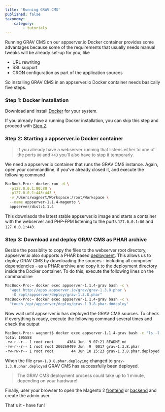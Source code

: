```yaml
---
title: 'Running GRAV CMS'
published: false
taxonomy:
    category:
        - tutorials
---
```


Running GRAV CMS on our appserver.io Docker container provides some advantages because some 
of the requirements that usually needs manual tweaks will be already set-up for you, like

* URL rewriting
* SSL support
* CRON configuration as part of the application sources

So installing GRAV CMS in an appserver.io Docker container needs basically five steps.

### Step 1: Docker Installation

Download and install [Docker](https://www.docker.com/community-edition) for your system.

If you already have a running Docker installation, you can skip this step and proceed with 
[Step 2](#step-2-starting-a-appserver-io-docker-container).

### Step 2: Starting a appserver.io Docker container

> If you already have a webserver running that listens either to one of the ports `80` and `443` 
> you'll also have to stop it temporarly.

We need a appserver.io container that runs the GRAV CMS instance. Again, open your commandline, if you've already closed it, and execute the following command

```sh
MacBook-Pro:~ docker run -d \
  -p127.0.0.1:80:80 \
  -p127.0.0.1:443:443 \
  -v /Users/wagnert/Workspace:/root/Workspace \
  --name appserver-1.1.4-magento \
  appserver/dist:1.1.4
```

This downlaods the latest stable appserver.io image and starts a container with the webserver and
PHP-FPM listening to the ports `127.0.0.1:80` and `127.0.0.1:443`.

### Step 3: Download and deploy GRAV CMS as PHAR archive

Beside the possiblity to copy the files to the webserver root directory, appserver.io also supports
a PHAR based [deployment](../../documentation/deployment). This
allows us to deploy GRAV CMS by downloading the sources - including all composer dependencies - as 
a PHAR archive and copy it to the deployment directory inside the Docker container. To do this,
execute the following lines on the commandline

```sh
MacBook-Pro:~ docker exec appserver-1.1.4-grav bash -c \
  "wget http://apps.appserver.io/grav/grav-1.3.8.phar \
   -O /opt/appserver/deploy/grav-1.3.8.phar"
MacBook-Pro:~ docker exec appserver-1.1.4-grav bash -c \
  "touch /opt/appserver/deploy/grav-1.3.8.phar.dodeploy"
```

Now wait until appserver.io has deployed the GRAV CMS sources. To check if everything is ready, 
execute the following command several times and check the output

```sh
MacBook-Pro:~ wagnert$ docker exec appserver-1.1.4-grav bash -c "ls -l /opt/appserver/deploy"
total 195588
-rw-r--r-- 1 root root      4384 Jun  9 07:21 README.md
-rw-r--r-- 1 root root 200269499 Jun  9  0017 grav-1.3.8.phar
-rw-rw-r-- 1 root root        44 Jun 10 15:23 grav-1.3.8.phar.deployed
```
When the file `grav-1.3.8.phar.deploying` changed to `grav-1.3.8.phar.deployed` GRAV CMS 
has successfully been deployed. 

> The GRAV CMS deployment process could take up to 1 minute, depending on your hardware!

Finally, user your browser to open the Magento 2 [frontend](http://127.0.0.1/grav-1.3.8/) or 
[backend](http://127.0.0.1/grav-1.3.8/admin/) and create the admin user.

That's it - have fun!